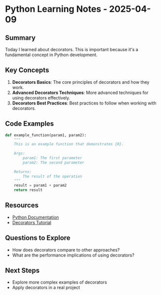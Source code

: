 # Python Learning Notes - 2025-04-09

## Summary

Today I learned about decorators. This is important because it's a fundamental concept in Python development.

## Key Concepts

1. **Decorators Basics**: The core principles of decorators and how they work.
2. **Advanced Decorators Techniques**: More advanced techniques for using decorators effectively.
3. **Decorators Best Practices**: Best practices to follow when working with decorators.

## Code Examples

```python
def example_function(param1, param2):
    """
    This is an example function that demonstrates {0}.
    
    Args:
        param1: The first parameter
        param2: The second parameter
        
    Returns:
        The result of the operation
    """
    result = param1 + param2
    return result
```

## Resources

- [Python Documentation](https://example.com/python-docs)
- [Decorators Tutorial](https://example.com/python/decorators)

## Questions to Explore

- How does decorators compare to other approaches?
- What are the performance implications of using decorators?

## Next Steps

- Explore more complex examples of decorators
- Apply decorators in a real project
